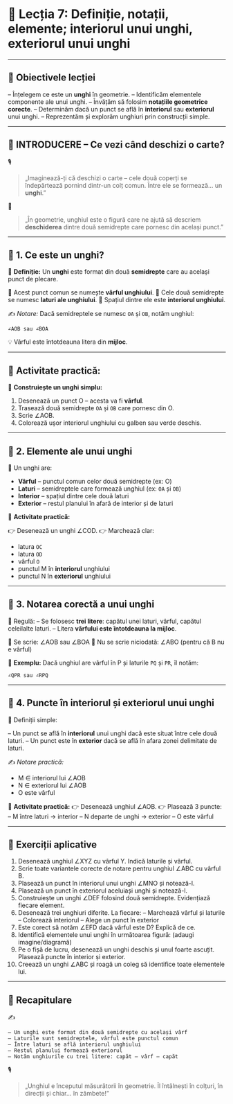 # 📘 Lecția 7: Definiție, notații, elemente; interiorul unui unghi, exteriorul unui unghi

------

## 🎯 Obiectivele lecției

– Înțelegem ce este un **unghi** în geometrie.
 – Identificăm elementele componente ale unui unghi.
 – Învățăm să folosim **notațiile geometrice corecte**.
 – Determinăm dacă un punct se află în **interiorul** sau **exteriorul** unui unghi.
 – Reprezentăm și explorăm unghiuri prin construcții simple.

------

## 🔔 INTRODUCERE – Ce vezi când deschizi o carte?

🎙️

> „Imaginează-ți că deschizi o carte – cele două coperți se îndepărtează pornind dintr-un colț comun.
>  Între ele se formează… un **unghi**.”

🧠

> „În geometrie, unghiul este o figură care ne ajută să descriem **deschiderea** dintre două semidrepte care pornesc din același punct.”

------

## 🔹 1. Ce este un unghi?

🎯 **Definiție:**
 Un **unghi** este format din două **semidrepte** care au același punct de plecare.

📍 Acest punct comun se numește **vârful unghiului**.
 📍 Cele două semidrepte se numesc **laturi ale unghiului**.
 📍 Spațiul dintre ele este **interiorul unghiului**.

✍️ *Notare:*
 Dacă semidreptele se numesc `OA` și `OB`, notăm unghiul:

```
∠AOB sau ∠BOA
```

💡 Vârful este întotdeauna litera din **mijloc**.

------

## 📌 Activitate practică:

🔧 **Construiește un unghi simplu:**

1. Desenează un punct O – acesta va fi **vârful**.
2. Trasează două semidrepte `OA` și `OB` care pornesc din O.
3. Scrie ∠AOB.
4. Colorează ușor interiorul unghiului cu galben sau verde deschis.

------

## 🔹 2. Elemente ale unui unghi

🎯 Un unghi are:

- **Vârful** – punctul comun celor două semidrepte (ex: O)
- **Laturi** – semidreptele care formează unghiul (ex: `OA` și `OB`)
- **Interior** – spațiul dintre cele două laturi
- **Exterior** – restul planului în afară de interior și de laturi

📌 **Activitate practică:**

👉 Desenează un unghi ∠COD.
 👉 Marchează clar:

- latura `OC`
- latura `OD`
- vârful `O`
- punctul M în **interiorul** unghiului
- punctul N în **exteriorul** unghiului

------

## 🔹 3. Notarea corectă a unui unghi

🎯 Regulă:
 – Se folosesc **trei litere**: capătul unei laturi, vârful, capătul celeilalte laturi.
 – Litera **vârfului este întotdeauna la mijloc**.

📍 Se scrie: ∠AOB sau ∠BOA
 📍 Nu se scrie niciodată: ∠ABO (pentru că B nu e vârful)

📌 **Exemplu:**
 Dacă unghiul are vârful în P și laturile `PQ` și `PR`, îl notăm:

```
∠QPR sau ∠RPQ
```

------

## 🔹 4. Puncte în interiorul și exteriorul unui unghi

🎯 Definiții simple:

– Un punct se află în **interiorul** unui unghi dacă este situat între cele două laturi.
 – Un punct este în **exterior** dacă se află în afara zonei delimitate de laturi.

✍️ *Notare practică:*

- M ∈ interiorul lui ∠AOB
- N ∈ exteriorul lui ∠AOB
- O este vârful

📌 **Activitate practică:**
 👉 Desenează unghiul ∠AOB.
 👉 Plasează 3 puncte:
 – M între laturi → interior
 – N departe de unghi → exterior
 – O este vârful

------

## 🧪 Exerciții aplicative

1. Desenează unghiul ∠XYZ cu vârful Y. Indică laturile și vârful.
2. Scrie toate variantele corecte de notare pentru unghiul ∠ABC cu vârful B.
3. Plasează un punct în interiorul unui unghi ∠MNO și notează-l.
4. Plasează un punct în exteriorul aceluiași unghi și notează-l.
5. Construiește un unghi ∠DEF folosind două semidrepte. Evidențiază fiecare element.
6. Desenează trei unghiuri diferite. La fiecare:
    – Marchează vârful și laturile
    – Colorează interiorul
    – Alege un punct în exterior
7. Este corect să notăm ∠EFD dacă vârful este D? Explică de ce.
8. Identifică elementele unui unghi în următoarea figură: (adaugi imagine/diagramă)
9. Pe o fișă de lucru, desenează un unghi deschis și unul foarte ascuțit. Plasează puncte în interior și exterior.
10. Creează un unghi ∠ABC și roagă un coleg să identifice toate elementele lui.

------

## 🔁 Recapitulare

✍️

```
– Un unghi este format din două semidrepte cu același vârf  
– Laturile sunt semidreptele, vârful este punctul comun  
– Între laturi se află interiorul unghiului  
– Restul planului formează exteriorul  
– Notăm unghiurile cu trei litere: capăt – vârf – capăt
```

🎙️

> „Unghiul e începutul măsurătorii în geometrie. Îl întâlnești în colțuri, în direcții și chiar… în zâmbete!”